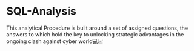 # SQL-Analysis
  This analytical Procedure is built around a set of assigned questions, the answers to which hold the key to unlocking strategic advantages in the ongoing clash against cyber world💻📈
